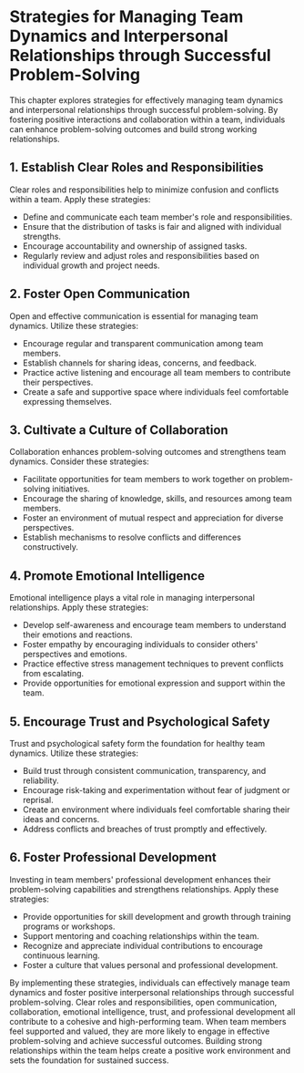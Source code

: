Strategies for Managing Team Dynamics and Interpersonal Relationships through Successful Problem-Solving
=================================================================================================================

This chapter explores strategies for effectively managing team dynamics and interpersonal relationships through successful problem-solving. By fostering positive interactions and collaboration within a team, individuals can enhance problem-solving outcomes and build strong working relationships.

**1. Establish Clear Roles and Responsibilities**
-------------------------------------------------

Clear roles and responsibilities help to minimize confusion and conflicts within a team. Apply these strategies:

* Define and communicate each team member's role and responsibilities.
* Ensure that the distribution of tasks is fair and aligned with individual strengths.
* Encourage accountability and ownership of assigned tasks.
* Regularly review and adjust roles and responsibilities based on individual growth and project needs.

**2. Foster Open Communication**
--------------------------------

Open and effective communication is essential for managing team dynamics. Utilize these strategies:

* Encourage regular and transparent communication among team members.
* Establish channels for sharing ideas, concerns, and feedback.
* Practice active listening and encourage all team members to contribute their perspectives.
* Create a safe and supportive space where individuals feel comfortable expressing themselves.

**3. Cultivate a Culture of Collaboration**
-------------------------------------------

Collaboration enhances problem-solving outcomes and strengthens team dynamics. Consider these strategies:

* Facilitate opportunities for team members to work together on problem-solving initiatives.
* Encourage the sharing of knowledge, skills, and resources among team members.
* Foster an environment of mutual respect and appreciation for diverse perspectives.
* Establish mechanisms to resolve conflicts and differences constructively.

**4. Promote Emotional Intelligence**
-------------------------------------

Emotional intelligence plays a vital role in managing interpersonal relationships. Apply these strategies:

* Develop self-awareness and encourage team members to understand their emotions and reactions.
* Foster empathy by encouraging individuals to consider others' perspectives and emotions.
* Practice effective stress management techniques to prevent conflicts from escalating.
* Provide opportunities for emotional expression and support within the team.

**5. Encourage Trust and Psychological Safety**
-----------------------------------------------

Trust and psychological safety form the foundation for healthy team dynamics. Utilize these strategies:

* Build trust through consistent communication, transparency, and reliability.
* Encourage risk-taking and experimentation without fear of judgment or reprisal.
* Create an environment where individuals feel comfortable sharing their ideas and concerns.
* Address conflicts and breaches of trust promptly and effectively.

**6. Foster Professional Development**
--------------------------------------

Investing in team members' professional development enhances their problem-solving capabilities and strengthens relationships. Apply these strategies:

* Provide opportunities for skill development and growth through training programs or workshops.
* Support mentoring and coaching relationships within the team.
* Recognize and appreciate individual contributions to encourage continuous learning.
* Foster a culture that values personal and professional development.

By implementing these strategies, individuals can effectively manage team dynamics and foster positive interpersonal relationships through successful problem-solving. Clear roles and responsibilities, open communication, collaboration, emotional intelligence, trust, and professional development all contribute to a cohesive and high-performing team. When team members feel supported and valued, they are more likely to engage in effective problem-solving and achieve successful outcomes. Building strong relationships within the team helps create a positive work environment and sets the foundation for sustained success.
